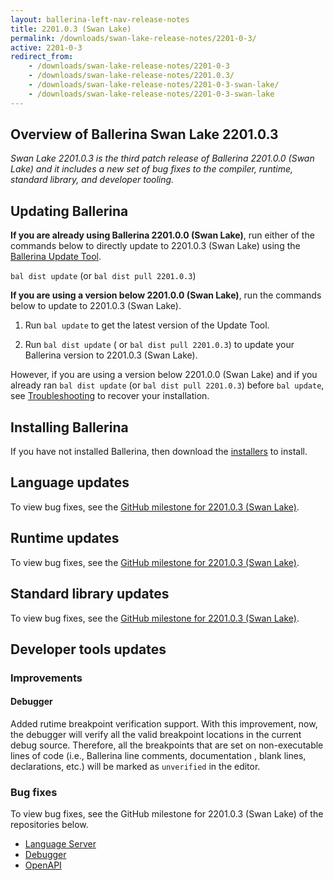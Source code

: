 ```yaml
---
layout: ballerina-left-nav-release-notes
title: 2201.0.3 (Swan Lake) 
permalink: /downloads/swan-lake-release-notes/2201-0-3/
active: 2201-0-3
redirect_from: 
    - /downloads/swan-lake-release-notes/2201-0-3
    - /downloads/swan-lake-release-notes/2201.0.3/
    - /downloads/swan-lake-release-notes/2201-0-3-swan-lake/
    - /downloads/swan-lake-release-notes/2201-0-3-swan-lake
---
```


## Overview of Ballerina Swan Lake 2201.0.3

<em>Swan Lake 2201.0.3 is the third patch release of Ballerina 2201.0.0 (Swan Lake) and it includes a new set of bug fixes to the compiler, runtime, standard library, and developer tooling.</em> 

## Updating Ballerina

**If you are already using Ballerina 2201.0.0 (Swan Lake)**, run either of the commands below to directly update to 2201.0.3 (Swan Lake) using the [Ballerina Update Tool](/learn/update-tool/).

`bal dist update` (or `bal dist pull 2201.0.3`)

**If you are using a version below 2201.0.0 (Swan Lake)**, run the commands below to update to 2201.0.3 (Swan Lake).

1. Run `bal update` to get the latest version of the Update Tool.

2. Run `bal dist update` ( or `bal dist pull 2201.0.3`) to update your Ballerina version to 2201.0.3 (Swan Lake).

However, if you are using a version below 2201.0.0 (Swan Lake) and if you already ran `bal dist update` (or `bal dist pull 2201.0.3`) before `bal update`, see [Troubleshooting](/downloads/swan-lake-release-notes/swan-lake-2201.0.0/#troubleshooting) to recover your installation.

## Installing Ballerina

If you have not installed Ballerina, then download the [installers](/downloads/#swanlake) to install.

## Language updates

To view bug fixes, see the [GitHub milestone for 2201.0.3 (Swan Lake)](https://github.com/ballerina-platform/ballerina-lang/issues?q=is%3Aissue+is%3Aclosed+label%3AType%2FBug+label%3ATeam%2FCompilerFE+milestone%3A%222201.0.3%22).

## Runtime updates

To view bug fixes, see the [GitHub milestone for 2201.0.3 (Swan Lake)](https://github.com/ballerina-platform/ballerina-lang/issues?q=is%3Aissue+is%3Aclosed+label%3AType%2FBug+label%3ATeam%2FjBallerina+milestone%3A%222201.0.3%22+).

## Standard library updates

To view bug fixes, see the [GitHub milestone for 2201.0.3 (Swan Lake)](https://github.com/ballerina-platform/ballerina-standard-library/issues?q=is%3Aclosed+is%3Aissue+milestone%3A%22Swan+Lake+2201.0.3%22+label%3AType%2FBug).

## Developer tools updates

### Improvements

#### Debugger

Added rutime breakpoint verification support. With this improvement, now, the debugger will verify all the valid breakpoint locations in the current debug source. Therefore, all the breakpoints that are set on non-executable lines of code (i.e., Ballerina line comments, documentation , blank lines, declarations, etc.) will be marked as `unverified` in the editor.

### Bug fixes

To view bug fixes, see the GitHub milestone for 2201.0.3 (Swan Lake) of the repositories below.

- [Language Server](https://github.com/ballerina-platform/ballerina-lang/issues?q=is%3Aissue+is%3Aclosed+label%3ATeam%2FLanguageServer+milestone%3A%222201.0.3%22+label%3AType%2FBug+)
- [Debugger](https://github.com/ballerina-platform/ballerina-lang/issues?q=is%3Aissue+label%3AType%2FBug+label%3AArea%2FDebugger+is%3Aclosed+milestone%3A2201.0.3)
- [OpenAPI](https://github.com/ballerina-platform/openapi-tools/milestone/15?closed=1)

<!-- <style>.cGitButtonContainer, .cBallerinaTocContainer {display:none;}</style> -->
